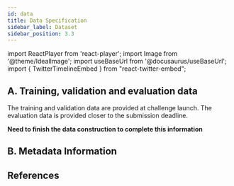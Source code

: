 ```yaml
---
id: data
title: Data Specification
sidebar_label: Dataset
sidebar_position: 3.3
---
```

import ReactPlayer from 'react-player';
import Image from '@theme/IdealImage';
import useBaseUrl from '@docusaurus/useBaseUrl';
import { TwitterTimelineEmbed } from "react-twitter-embed";


## A. Training, validation and evaluation data

The training and validation data are provided at challenge launch. The evaluation data is provided closer to the submission deadline.

**Need to finish the data construction to complete this information**
## B. Metadata Information

## References



